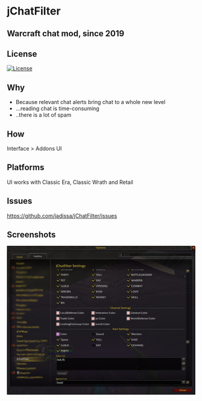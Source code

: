 # jChatFilter
## Warcraft chat mod, since 2019

## License
[![License](https://img.shields.io/badge/license-GPL-blue)](LICENSE)

## Why
- Because relevant chat alerts bring chat to a whole new level 
- ...reading chat is time-consuming
- ..there is a lot of spam

## How
Interface > Addons UI

## Platforms
UI works with Classic Era, Classic Wrath and Retail

## Issues
https://github.com/jadissa/jChatFilter/issues

## Screenshots
<p float="left">
  <img src="ChatSettings.png" width="500" />
</p>